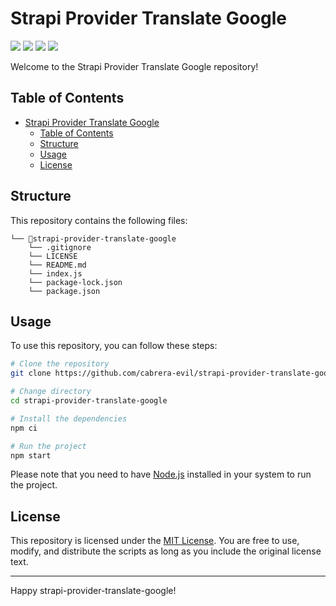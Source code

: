 # Strapi Provider Translate Google

![](https://img.shields.io/github/last-commit/cabrera-evil/strapi-provider-translate-google)
![](https://img.shields.io/github/license/cabrera-evil/strapi-provider-translate-google)
![](https://img.shields.io/github/languages/top/cabrera-evil/strapi-provider-translate-google)
![](https://img.shields.io/github/contributors/cabrera-evil/strapi-provider-translate-google)

Welcome to the Strapi Provider Translate Google repository!

## Table of Contents

- [Strapi Provider Translate Google](#strapi-provider-translate-google)
  - [Table of Contents](#table-of-contents)
  - [Structure](#structure)
  - [Usage](#usage)
  - [License](#license)

## Structure

This repository contains the following files:

```
└── 📁strapi-provider-translate-google
    └── .gitignore
    └── LICENSE
    └── README.md
    └── index.js
    └── package-lock.json
    └── package.json
```

## Usage

To use this repository, you can follow these steps:

```bash
# Clone the repository
git clone https://github.com/cabrera-evil/strapi-provider-translate-google

# Change directory
cd strapi-provider-translate-google

# Install the dependencies
npm ci

# Run the project
npm start
```

Please note that you need to have [Node.js](https://nodejs.org/) installed in your system to run the project.

## License

This repository is licensed under the [MIT License](LICENSE). You are free to use, modify, and distribute the scripts as long as you include the original license text.

---

Happy strapi-provider-translate-google!
